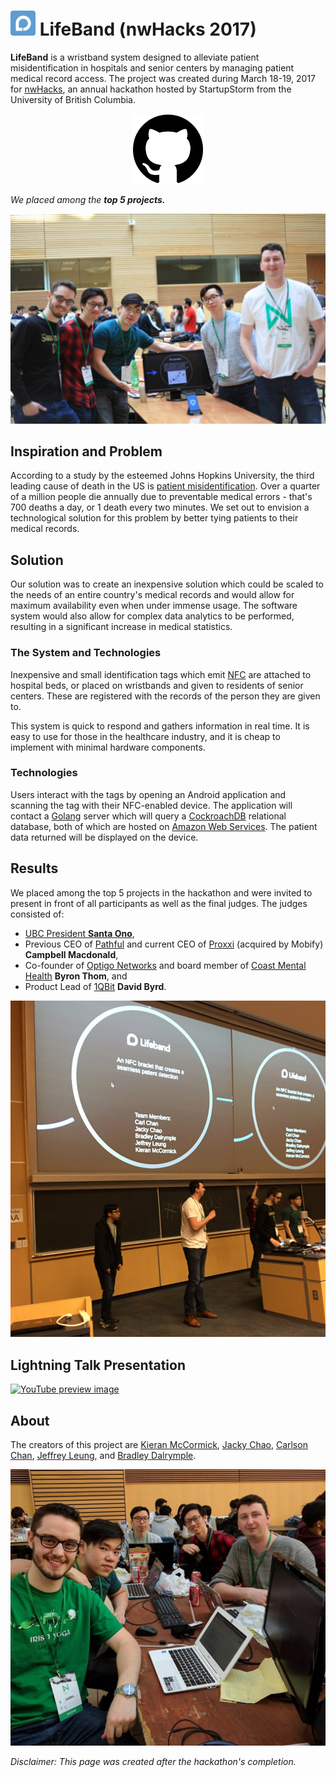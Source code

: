 # <img src="./img/icon.png" width="40"> LifeBand (nwHacks 2017)

**LifeBand** is a wristband system designed to alleviate patient misidentification in hospitals and senior centers by managing patient medical record access. The project was created during March 18-19, 2017 for [nwHacks](https://www.nwhacks.io/), an annual hackathon hosted by StartupStorm from the University of British Columbia.

<center>
	<a href="https://github.com/nwhacks2017">
		  <img src="img/github.png" alt="GitHub logo" title="View the source code on GitHub" style="width:8em">
	</a>
</center>

_We placed among the **top 5 projects.**_

![Team picture](img/team-presenting.jpg)

## Inspiration and Problem

According to a study by the esteemed Johns Hopkins University, the third leading cause of death in the US is [patient misidentification](https://www.washingtonpost.com/news/to-your-health/wp/2016/05/03/researchers-medical-errors-now-third-leading-cause-of-death-in-united-states/). Over a quarter of a million people die annually due to preventable medical errors - that's 700 deaths a day, or 1 death every two minutes. We set out to envision a technological solution for this problem by better tying patients to their medical records.

## Solution

Our solution was to create an inexpensive solution which could be scaled to the needs of an entire country's medical records and would allow for maximum availability even when under immense usage. The software system would also allow for complex data analytics to be performed, resulting in a significant increase in medical statistics.

### The System and Technologies

Inexpensive and small identification tags which emit [NFC](http://electronics.howstuffworks.com/nfc-tag.htm) are attached to hospital beds, or placed on wristbands and given to residents of senior centers. These are registered with the records of the person they are given to.

This system is quick to respond and gathers information in real time. It is easy to use for those in the healthcare industry, and it is cheap to implement with minimal hardware components.

### Technologies

Users interact with the tags by opening an Android application and scanning the tag with their NFC-enabled device. The application will contact a [Golang](https://golang.org/) server which will query a [CockroachDB](https://github.com/cockroachdb/cockroach) relational database, both of which are hosted on [Amazon Web Services](https://aws.amazon.com/). The patient data returned will be displayed on the device.

## Results

We placed among the top 5 projects in the hackathon and were invited to present in front of all participants as well as the final judges. The judges consisted of:

* [UBC President **Santa Ono**](https://en.wikipedia.org/wiki/Santa_J._Ono),
* Previous CEO of [Pathful](https://pathful.aerobaticapp.com/) and current CEO of [Proxxi](https://www.proxxi.co/) (acquired by Mobify) **Campbell Macdonald**,
* Co-founder of [Optigo Networks](https://www.optigo.net/) and board member of [Coast Mental Health](https://www.coastmentalhealth.com/) **Byron Thom**, and
* Product Lead of [1QBit](https://1qbit.com/) **David Byrd**.

<a href="https://twitter.com/nwplusubc/status/843608609049079808">
	<img src="img/team-presenting-finalists.jpg" alt="Picture of team presenting">
</a>

## Lightning Talk Presentation

[![YouTube preview image](http://img.youtube.com/vi/gbXAl5zKDpA/maxresdefault.jpg)](https://www.youtube.com/watch?v=gbXAl5zKDpA/)

## About

The creators of this project are [Kieran McCormick](https://github.com/KieranMcCormick), [Jacky Chao](https://github.com/eul721), [Carlson Chan](https://github.com/carlsonchan), [Jeffrey Leung](https://github.com/jleung51), and [Bradley Dalrymple](https://github.com/Brad1321).

![Team picture](img/team-working.jpg)

_Disclaimer: This page was created after the hackathon's completion._
